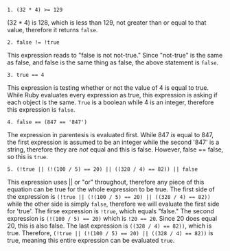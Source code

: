 ```
1. (32 * 4) >= 129
```

(32 * 4) is 128, which is less than 129, not greater than or equal to that value, therefore it returns `false`.

```
2. false != !true
```

This expression reads to "false is not not-true." Since "not-true" is the same as false, and false is the same thing as false, the above statement is `false`.

```
3. true == 4
```

This expression is testing whether or not the value of 4 is equal to true. While Ruby evaluates every expression as true, this expression is asking if each object is the same. `True` is a boolean while 4 is an integer, therefore this expression is `false`.

```
4. false == (847 == '847')
```

The expression in parentesis is evaluated first. While 847 *is* equal to 847, the first expression is assumed to be an integer while the second '847' is a string, therefore they are *not* equal and this is false. However, false == false, so this is `true`.

```
5. (!true || (!(100 / 5) == 20) || ((328 / 4) == 82)) || false
```

This expression uses || or "or" throughout, therefore any piece of this equation can be true for the whole expression to be true. The first side of the expression is `(!true || (!(100 / 5) == 20) || ((328 / 4) == 82))`  while the other side is simply `false`, therefore we will evaluate the first side for 'true'. The firse expression is `!true`, which equals "false." The second expression is `(!(100 / 5) == 20)` which is `!20 == 20`. Since 20 does equal 20, this is also false. The last expression is `((328 / 4) == 82))`, which is true. Therefore, `(!true || (!(100 / 5) == 20) || ((328 / 4) == 82))` is true, meaning this entire expression can be evaluated `true`.